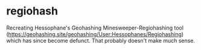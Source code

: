 # regiohash
Recreating Hessophane's Geohashing Minesweeper-Regiohashing tool (https://geohashing.site/geohashing/User:Hessophanes/Regiohashing) which has since become defunct. That probably doesn't make much sense.

